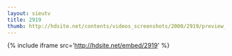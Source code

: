 ```yaml
---
layout: sieutv
title: 2919
thumb: http://hdsite.net/contents/videos_screenshots/2000/2919/preview_360p.mp4.jpg
---
```

{% include iframe src='http://hdsite.net/embed/2919' %}
 
